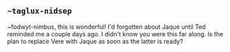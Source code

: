 ## `~taglux-nidsep`
~fodwyt-nimbus, this is wonderful!  I'd forgotten about Jaque until Ted reminded me a couple days ago.  I didn't know you were this far along.  Is the plan to replace Vere with Jaque as soon as the latter is ready?
